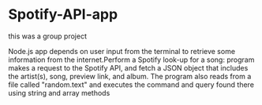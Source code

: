 # Spotify-API-app
this was a group project

Node.js app depends on user input from the terminal to retrieve some 
information from the internet.Perform a Spotify look-up for a song: program makes a request to the Spotify API, and fetch a JSON object that 
includes the artist(s), song, preview link, and album. 
The program also reads from a file called "random.text" and executes the 
command and query found there using string and array methods
